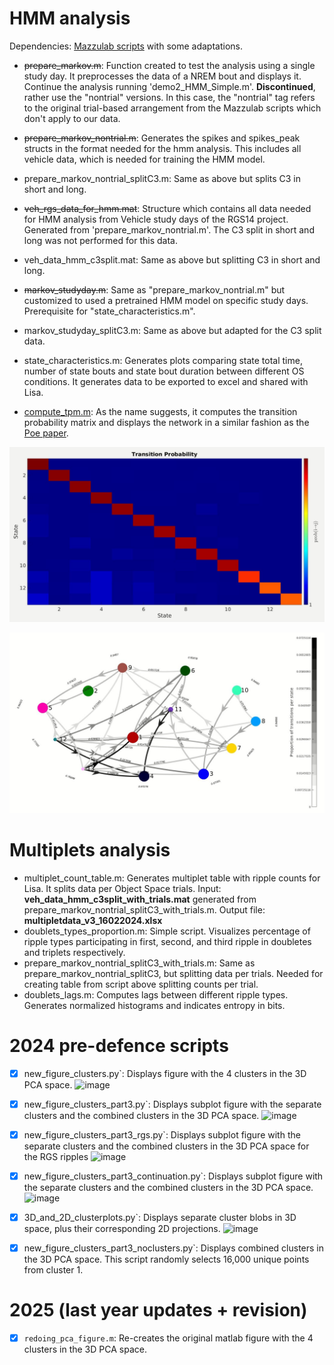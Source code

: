 # HMM analysis
Dependencies: [Mazzulab scripts](https://github.com/mazzulab/contamineuro_2019_spiking_net) with some adaptations.

- ~~prepare_markov.m~~: Function created to test the analysis using a single study day. It preprocesses the data of a NREM bout and displays it. Continue the analysis running 'demo2_HMM_Simple.m'. __Discontinued__, rather use the "nontrial" versions. In this case, the "nontrial" tag refers to the original trial-based arrangement from the Mazzulab scripts which don't apply to our data.  

- ~~prepare_markov_nontrial.m~~: Generates the spikes and spikes_peak structs in the format needed for the hmm analysis. This includes all vehicle data, which is needed for training the HMM model.
  
- prepare_markov_nontrial_splitC3.m: Same as above but splits C3 in short and long.
  
- ~~veh_rgs_data_for_hmm.mat~~: Structure which contains all data needed for HMM analysis from Vehicle study days of the RGS14 project. Generated from 'prepare_markov_nontrial.m'. The C3 split in short and long was not performed for this data. 

- veh_data_hmm_c3split.mat: Same as above but splitting C3 in short and long. 
  
- ~~markov_studyday.m~~: Same as "prepare_markov_nontrial.m" but customized to used a pretrained HMM model on specific study days. Prerequisite for "state_characteristics.m".
  
- markov_studyday_splitC3.m: Same as above but adapted for the C3 split data. 

- state_characteristics.m: Generates plots comparing state total time, number of state bouts and state bout duration between different OS conditions. It generates data to be exported to excel and shared with Lisa.
  
- [compute_tpm.m](https://github.com/genzellab/RGS14_clusters/blob/main/Adrian/compute_tpm.m): As the name suggests, it computes the transition probability matrix and displays the network in a similar fashion as the [Poe paper](https://doi.org/10.1073/pnas.212342711).  

<p align="center">
<img src="transition_prob.JPG" width="700">
</p>
<p align="center">
<img src="example_network.JPG" width="700">
</p>

# Multiplets analysis 
- multiplet_count_table.m: Generates multiplet table with ripple counts for Lisa. It splits data per Object Space trials. Input: __veh_data_hmm_c3split_with_trials.mat__ generated from prepare_markov_nontrial_splitC3_with_trials.m. Output file: __multipletdata_v3_16022024.xlsx__
- doublets_types_proportion.m: Simple script. Visualizes percentage of ripple types participating in first, second, and third ripple in doubletes and triplets respectively. 
- prepare_markov_nontrial_splitC3_with_trials.m: Same as prepare_markov_nontrial_splitC3, but splitting data per trials. Needed for creating table from script above splitting counts per trial.
- doublets_lags.m: Computes lags between different ripple types. Generates normalized histograms and indicates entropy in bits.
# 2024 pre-defence scripts
- [x] new_figure_clusters.py`: Displays figure with the 4 clusters in the 3D PCA space.
![image](https://github.com/user-attachments/assets/f7707355-9423-40f0-9fb1-5164217abac1)

- [x] new_figure_clusters_part3.py`: Displays subplot figure with the separate clusters and the combined clusters in the 3D PCA space.
![image](https://github.com/user-attachments/assets/3759c483-b107-419d-a47d-3e9a0e245b3e)

- [x] new_figure_clusters_part3_rgs.py`: Displays subplot figure with the separate clusters and the combined clusters in the 3D PCA space for the RGS ripples
![image](https://github.com/user-attachments/assets/c7b52de1-61e4-4f54-acbf-026f7ad74453)

- [x] new_figure_clusters_part3_continuation.py`: Displays subplot figure with the separate clusters and the combined clusters in the 3D PCA space.
![image](https://github.com/user-attachments/assets/b4f55f34-dd5d-4e7d-a11f-1db8183cc615)

- [x] 3D_and_2D_clusterplots.py`: Displays separate cluster blobs in 3D space, plus their corresponding 2D projections. 
![image](https://github.com/user-attachments/assets/71843f5d-b897-4748-aa97-8ca847b25b0d)

- [x] new_figure_clusters_part3_noclusters.py`: Displays combined clusters in the 3D PCA space. This script randomly selects 16,000 unique points from cluster 1.


# 2025 (last year updates + revision)

- [x] `redoing_pca_figure.m`: Re-creates the original matlab figure with the 4 clusters in the 3D PCA space.

